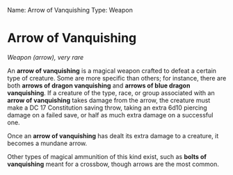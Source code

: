 Name: Arrow of Vanquishing
Type: Weapon

# Arrow of Vanquishing
_Weapon (arrow), very rare_

An **arrow of vanquishing** is a magical weapon crafted to defeat a certain type of creature. Some are more specific than others; for instance, there are both **arrows of dragon vanquishing** and **arrows of blue dragon vanquishing**. If a creature of the type, race, or group associated with an **arrow of vanquishing** takes damage from the arrow, the creature must make a DC 17 Constitution saving throw, taking an extra 6d10 piercing damage on a failed save, or half as much extra damage on a successful one.

Once an **arrow of vanquishing** has dealt its extra damage to a creature, it becomes a mundane arrow.

Other types of magical ammunition of this kind exist, such as **bolts of vanquishing** meant for a crossbow, though arrows are the most common.